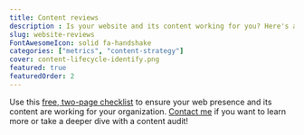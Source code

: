 ```yaml
---
title: Content reviews
description : Is your website and its content working for you? Here's a free checklist to help you find out.
slug: website-reviews
FontAwesomeIcon: solid fa-handshake
categories: ["metrics", "content-strategy"]
cover: content-lifecycle-identify.png
featured: true
featuredOrder: 2
---
```


Use this [free, two-page checklist](/assets/pdfs/website-review-checklist.pdf) to ensure your web presence and its content are working for your organization. [Contact me](/contact/) if you want to learn more or take a deeper dive with a content audit!
